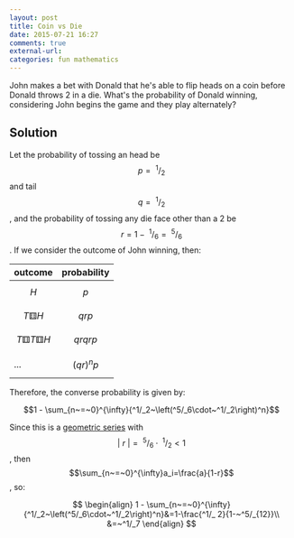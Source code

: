 ```yaml
---
layout: post
title: Coin vs Die
date: 2015-07-21 16:27
comments: true
external-url:
categories: fun mathematics
---
```


John makes a bet with Donald that he's able to flip heads on a coin before Donald throws 2 in a die. What's the probability of Donald winning, considering John begins the game and they play alternately?

## Solution

Let the probability of tossing an head be $$p=~^1/_2$$ and tail $$q=~^1/_2$$, and the probability of tossing any die face other than a 2 be $$r=1-~^1/_6=~^5/_6$$. If we consider the outcome of John winning, then:

| outcome               | probability |
|-----------------------|-------------|
| $$H$$                 | $$p$$       |
| $$T⚅H$$               | $$qrp$$     |
| $$T⚅T⚅H$$             | $$qrqrp$$   |
| ...                   | $$(qr)^np$$ |


Therefore, the converse probability is given by:

$$1 - \sum_{n~=~0}^{\infty}{^1/_2~\left(^5/_6\cdot~^1/_2\right)^n}$$

Since this is a [geometric series](https://en.wikipedia.org/wiki/Geometric_series) with $$\lvert~r~\rvert =~^5/_6\cdot~^1/_2 < 1$$, then $$\sum_{n~=~0}^{\infty}a_i=\frac{a}{1-r}$$, so:

$$
\begin{align}
1 - \sum_{n~=~0}^{\infty}{^1/_2~\left(^5/_6\cdot~^1/_2\right)^n}&=1-\frac{^1/_ 2}{1-~^5/_{12}}\\
&=~^1/_7
\end{align}
$$
